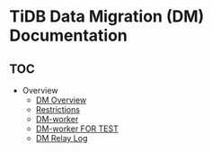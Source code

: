 # TiDB Data Migration (DM) Documentation

<!-- markdownlint-disable MD007 -->
<!-- markdownlint-disable MD032 -->

## TOC

+ Overview
  - [DM Overview](overview.md)
  - [Restrictions](overview.md#usage-restrictions)
  - [DM-worker](dm-worker-intro.md)
  - [DM-worker FOR TEST](test/dm-worker-test.md)
  - [DM Relay Log](relay-log.md)
